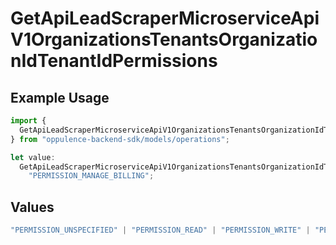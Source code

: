 # GetApiLeadScraperMicroserviceApiV1OrganizationsTenantsOrganizationIdTenantIdPermissions

## Example Usage

```typescript
import {
  GetApiLeadScraperMicroserviceApiV1OrganizationsTenantsOrganizationIdTenantIdPermissions,
} from "oppulence-backend-sdk/models/operations";

let value:
  GetApiLeadScraperMicroserviceApiV1OrganizationsTenantsOrganizationIdTenantIdPermissions =
    "PERMISSION_MANAGE_BILLING";
```

## Values

```typescript
"PERMISSION_UNSPECIFIED" | "PERMISSION_READ" | "PERMISSION_WRITE" | "PERMISSION_DELETE" | "PERMISSION_MANAGE_USERS" | "PERMISSION_MANAGE_BILLING" | "PERMISSION_VIEW_ANALYTICS" | "PERMISSION_MANAGE_WORKFLOWS"
```